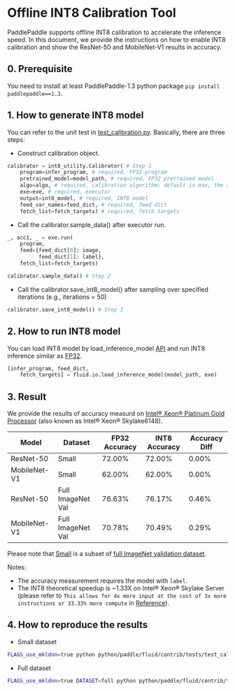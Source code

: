 # Offline INT8 Calibration Tool

PaddlePaddle supports offline INT8 calibration to accelerate the inference speed. In this document, we provide the instructions on how to enable INT8 calibration and show the ResNet-50 and MobileNet-V1 results in accuracy.

## 0. Prerequisite
You need to install at least PaddlePaddle-1.3 python package `pip install paddlepaddle==1.3`.

## 1. How to generate INT8 model
You can refer to the unit test in [test_calibration.py](../tests/test_calibration.py). Basically, there are three steps:
* Construct calibration object.

```python
calibrator = int8_utility.Calibrator( # Step 1
    program=infer_program, # required, FP32 program
    pretrained_model=model_path, # required, FP32 pretrained model
    algo=algo, # required, calibration algorithm; default is max, the alternative is KL (Kullback–Leibler divergence)
    exe=exe, # required, executor
    output=int8_model, # required, INT8 model
    feed_var_names=feed_dict, # required, feed dict
    fetch_list=fetch_targets) # required, fetch targets
```

* Call the calibrator.sample_data() after executor run.
```python
_, acc1, _ = exe.run(
    program,
    feed={feed_dict[0]: image,
          feed_dict[1]: label},
    fetch_list=fetch_targets)

calibrator.sample_data() # Step 2
```

* Call the calibrator.save_int8_model() after sampling over specified iterations (e.g., iterations = 50)
```python
calibrator.save_int8_model() # Step 3
```

## 2. How to run INT8 model
You can load INT8 model by load_inference_model [API](https://github.com/PaddlePaddle/Paddle/blob/8b50ad80ff6934512d3959947ac1e71ea3fb9ea3/python/paddle/fluid/io.py#L991) and run INT8 inference similar as [FP32](https://github.com/PaddlePaddle/models/blob/develop/fluid/PaddleCV/object_detection/eval.py "FP32").

```python
[infer_program, feed_dict,
    fetch_targets] = fluid.io.load_inference_model(model_path, exe)
```

## 3. Result
We provide the results of accuracy measurd on [Intel® Xeon® Platinum Gold Processor](https://ark.intel.com/products/120489/Intel-Xeon-Gold-6148-Processor-27-5M-Cache-2-40-GHz- "Intel® Xeon® Gold 6148 Processor") (also known as Intel® Xeon® Skylake6148).

| Model  | Dataset  | FP32 Accuracy  | INT8 Accuracy  | Accuracy Diff  |
| ------------ | ------------ | ------------ | ------------ | ------------ |
| ResNet-50  | Small  | 72.00%  | 72.00%  |  0.00% |
| MobileNet-V1  | Small  | 62.00%  | 62.00%  | 0.00%  |
| ResNet-50  | Full ImageNet Val  |  76.63%  | 76.17%  | 0.46% |
| MobileNet-V1 | Full ImageNet Val  | 70.78%  | 70.49%  | 0.29%  |

Please note that [Small](http://paddle-inference-dist.bj.bcebos.com/int8/calibration_test_data.tar.gz "Small") is a subset of [full ImageNet validation dataset](http://www.image-net.org/challenges/LSVRC/2012/nnoupb/ILSVRC2012_img_val.tar "full ImageNet validation dataset"). 

Notes:
* The accuracy measurement requires the model with `label`.
* The INT8 theoretical speedup is ~1.33X on Intel® Xeon® Skylake Server (please refer to `This allows for 4x more input at the cost of 3x more instructions or 33.33% more compute` in  [Reference](https://software.intel.com/en-us/articles/lower-numerical-precision-deep-learning-inference-and-training "Reference")).

## 4. How to reproduce the results
* Small dataset
```bash
FLAGS_use_mkldnn=true python python/paddle/fluid/contrib/tests/test_calibration.py
```

* Full dataset
```bash
FLAGS_use_mkldnn=true DATASET=full python python/paddle/fluid/contrib/tests/test_calibration.py
```
